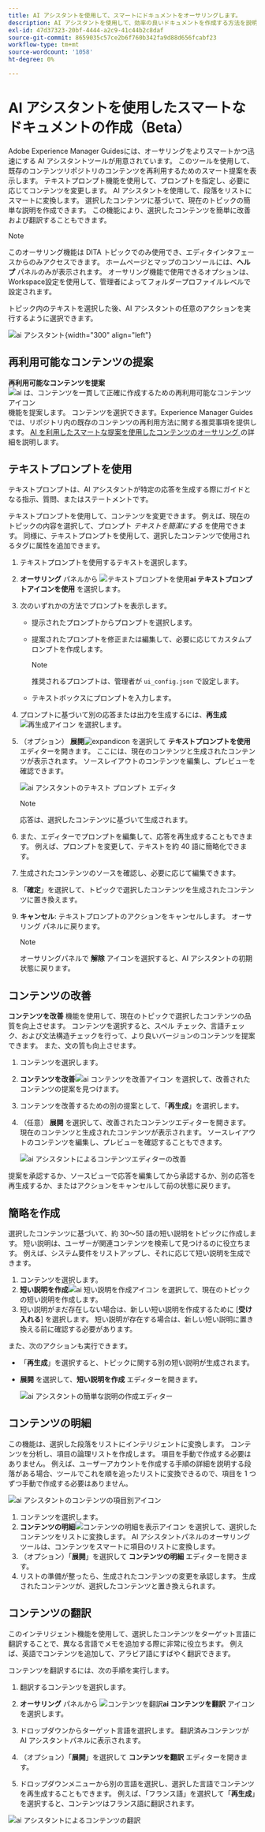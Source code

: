 ```yaml
---
title: AI アシスタントを使用して、スマートにドキュメントをオーサリングします。
description: AI アシスタントを使用して、効率の良いドキュメントを作成する方法を説明します。
exl-id: 47d37323-20bf-4444-a2c9-41c44b2c8daf
source-git-commit: 8659035c57ce2b6f760b342fa9d88d656fcabf23
workflow-type: tm+mt
source-wordcount: '1058'
ht-degree: 0%

---
```


# AI アシスタントを使用したスマートなドキュメントの作成（Beta）

Adobe Experience Manager Guidesには、オーサリングをよりスマートかつ迅速にする AI アシスタントツールが用意されています。 このツールを使用して、既存のコンテンツリポジトリのコンテンツを再利用するためのスマート提案を表示します。 テキストプロンプト機能を使用して、プロンプトを指定し、必要に応じてコンテンツを変更します。 AI アシスタントを使用して、段落をリストにスマートに変換します。 選択したコンテンツに基づいて、現在のトピックの簡単な説明を作成できます。 この機能により、選択したコンテンツを簡単に改善および翻訳することもできます。

>[!NOTE]
>
> このオーサリング機能は DITA トピックでのみ使用でき、エディタインタフェースからのみアクセスできます。 ホームページとマップのコンソールには、**ヘルプ** パネルのみが表示されます。 オーサリング機能で使用できるオプションは、Workspace設定を使用して、管理者によってフォルダープロファイルレベルで設定されます。

トピック内のテキストを選択した後、AI アシスタントの任意のアクションを実行するように選択できます。

![ai アシスタント ](./images/ai-assistant-panel.png){width="300" align="left"}

## 再利用可能なコンテンツの提案


**再利用可能なコンテンツを提案**![ai は、コンテンツを一貫して正確に作成するための再利用可能なコンテンツアイコン ](./images/ai-suggest-reusable-content-icon.svg) 機能を提案します。 コンテンツを選択できます。Experience Manager Guidesでは、リポジトリ内の既存のコンテンツの再利用方法に関する推奨事項を提供します。
[AI を利用したスマートな提案を使用したコンテンツのオーサリング ](authoring-ai-based-smart-suggestions.md) の詳細を説明します。


## テキストプロンプトを使用

テキストプロンプトは、AI アシスタントが特定の応答を生成する際にガイドとなる指示、質問、またはステートメントです。

テキストプロンプトを使用して、コンテンツを変更できます。 例えば、現在のトピックの内容を選択して、プロンプト *テキストを簡潔にする* を使用できます。 同様に、テキストプロンプトを使用して、選択したコンテンツで使用されるタグに属性を追加できます。

1. テキストプロンプトを使用するテキストを選択します。
1. **オーサリング** パネルから ![ テキストプロンプトを使用 ](./images/ai-use-text-prompt.svg)**ai テキストプロンプトアイコンを使用** を選択します。
1. 次のいずれかの方法でプロンプトを表示します。

   - 提示されたプロンプトからプロンプトを選択します。
   - 提案されたプロンプトを修正または編集して、必要に応じてカスタムプロンプトを作成します。

     >[!NOTE]
     >
     > 推奨されるプロンプトは、管理者が `ui_config.json` で設定します。

   - テキストボックスにプロンプトを入力します。


1. プロンプトに基づいて別の応答または出力を生成するには、**再生成**![ 再生成アイコン ](./images/refresh-icon.svg) を選択します。

1. （オプション） **展開**![expandicon](./images/expand-icon.svg) を選択して **テキストプロンプトを使用** エディターを開きます。 ここには、現在のコンテンツと生成されたコンテンツが表示されます。 ソースレイアウトのコンテンツを編集し、プレビューを確認できます。

   ![ai アシスタントのテキスト プロンプト エディタ ](./images/text-prompt.png)


   >[!NOTE]
   >
   > 応答は、選択したコンテンツに基づいて生成されます。



1. また、エディターでプロンプトを編集して、応答を再生成することもできます。 例えば、プロンプトを変更して、テキストを約 40 語に簡略化できます。

1. 生成されたコンテンツのソースを確認し、必要に応じて編集できます。

1. 「**確定**」を選択して、トピックで選択したコンテンツを生成されたコンテンツに置き換えます。
1. **キャンセル**: テキストプロンプトのアクションをキャンセルします。 オーサリング パネルに戻ります。

   >[!NOTE]
   >
   > オーサリングパネルで **解除** アイコンを選択すると、AI アシスタントの初期状態に戻ります。

## コンテンツの改善

**コンテンツを改善** 機能を使用して、現在のトピックで選択したコンテンツの品質を向上させます。 コンテンツを選択すると、スペル チェック、言語チェック、および文法構造チェックを行って、より良いバージョンのコンテンツを提案できます。 また、文の質も向上させます。

1. コンテンツを選択します。
1. **コンテンツを改善**![ai コンテンツを改善アイコン ](./images/ai-improve-icon.svg) を選択して、改善されたコンテンツの提案を見つけます。
1. コンテンツを改善するための別の提案として、「**再生成**」を選択します。

1. （任意） **展開** を選択して、改善されたコンテンツエディターを開きます。 現在のコンテンツと生成されたコンテンツが表示されます。 ソースレイアウトのコンテンツを編集し、プレビューを確認することもできます。



   ![ai アシスタントによるコンテンツエディターの改善 ](./images/ai-assisstant-improve-content.png)

提案を承認するか、ソースビューで応答を編集してから承認するか、別の応答を再生成するか、またはアクションをキャンセルして前の状態に戻ります。





## 簡略を作成

選択したコンテンツに基づいて、約 30～50 語の短い説明をトピックに作成します。 短い説明は、ユーザーが関連コンテンツを検索して見つけるのに役立ちます。
例えば、システム要件をリストアップし、それに応じて短い説明を生成できます。



1. コンテンツを選択します。
1. **短い説明を作成**![ai 短い説明を作成アイコン ](./images/ai-create-shortdesc-icon.svg) を選択して、現在のトピックの短い説明を作成します。
1. 短い説明がまだ存在しない場合は、新しい短い説明を作成するために [**受け入れる**] を選択します。 短い説明が存在する場合は、新しい短い説明に置き換える前に確認する必要があります。

また、次のアクションも実行できます。

- 「**再生成**」を選択すると、トピックに関する別の短い説明が生成されます。
- **展開** を選択して、**短い説明を作成** エディターを開きます。

  ![ai アシスタントの簡単な説明の作成エディター ](./images/ai-assistant-create-short-desc.png)




## コンテンツの明細

この機能は、選択した段落をリストにインテリジェントに変換します。  コンテンツを分析し、項目の論理リストを作成します。 項目を手動で作成する必要はありません。 例えば、ユーザーアカウントを作成する手順の詳細を説明する段落がある場合、ツールでこれを順を追ったリストに変換できるので、項目を 1 つずつ手動で作成する必要はありません。

![ai アシスタントのコンテンツの項目別アイコン ](./images/ai-assisstant-itemise-content.png)



1. コンテンツを選択します。
1. **コンテンツの明細**![ コンテンツの明細を表示アイコン ](./images/ai-itemize-icon.svg) を選択して、選択したコンテンツをリストに変換します。
AI アシスタントパネルのオーサリングツールは、コンテンツをスマートに項目のリストに変換します。
1. （オプション）「**展開**」を選択して **コンテンツの明細** エディターを開きます。
1. リストの準備が整ったら、生成されたコンテンツの変更を承認します。 生成されたコンテンツが、選択したコンテンツと置き換えられます。



## コンテンツの翻訳

このインテリジェント機能を使用して、選択したコンテンツをターゲット言語に翻訳することで、異なる言語でメモを追加する際に非常に役立ちます。 例えば、英語でコンテンツを追加して、アラビア語にすばやく翻訳できます。

コンテンツを翻訳するには、次の手順を実行します。

1. 翻訳するコンテンツを選択します。
1. **オーサリング** パネルから ![ コンテンツを翻訳 ](./images/ai-translate-content-icon.svg)**ai コンテンツを翻訳** アイコンを選択します。
1. ドロップダウンからターゲット言語を選択します。 翻訳済みコンテンツが AI アシスタントパネルに表示されます。

1. （オプション）「**展開**」を選択して **コンテンツを翻訳** エディターを開きます。
1. ドロップダウンメニューから別の言語を選択し、選択した言語でコンテンツを再生成することもできます。 例えば、「フランス語」を選択して「**再生成**」を選択すると、コンテンツはフランス語に翻訳されます。

![ai アシスタントによるコンテンツの翻訳 ](./images/ai-assisstant-translate-content.png)
